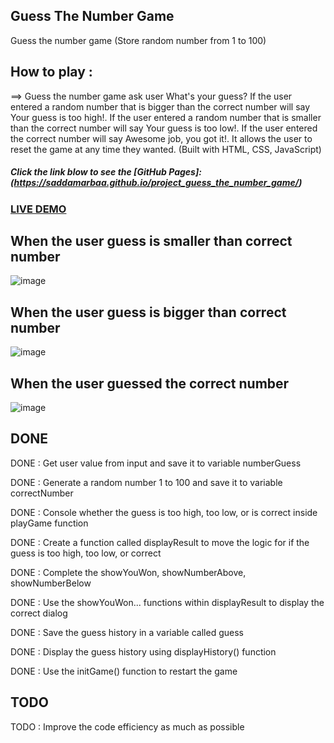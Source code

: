 ## Guess The Number Game

 Guess the number game (Store random number from 1 to 100) 

 
 ## How to play :  
 
 ==> Guess the number game ask user What's your guess?
If the user entered a random number that is bigger than the correct number will say Your guess is too high!.
If the user entered a random number that is smaller than the correct number will say Your guess is too low!.
If the user entered the correct number will say Awesome job, you got it!.
It allows the user to reset the game at any time they wanted.
(Built with HTML, CSS, JavaScript)
 

 ##### Click the link blow to see the [GitHub Pages]: (https://saddamarbaa.github.io/project_guess_the_number_game/)

### <a href="https://www.loom.com/share/1ade71c4c3e14a28898edcac67f50854">LIVE DEMO</a>
 


## When the user guess is smaller  than correct number

  ![image](https://user-images.githubusercontent.com/51326421/100022565-fc7a5a80-2e15-11eb-9b50-bd8c668d35a7.png)


## When the user guess is bigger than correct number
  
![image](https://user-images.githubusercontent.com/51326421/100022926-9f32d900-2e16-11eb-9d5c-c30261624254.png)


## When the user guessed the correct number
![image](https://user-images.githubusercontent.com/51326421/100023401-7e1eb800-2e17-11eb-8cae-98d86450ec3c.png)




##  DONE

DONE : Get user value from input and save it to variable numberGuess

  
DONE : Generate a random number 1 to 100 and save it to variable correctNumber
  

DONE : Console whether the guess is too high, too low, or is correct inside playGame function
 

DONE : Create a function called displayResult to move the logic for if the guess is too high, too low, or correct
 

DONE : Complete the showYouWon, showNumberAbove, showNumberBelow
 

DONE : Use the showYouWon... functions within displayResult to display the correct dialog
 

DONE : Save the guess history in a variable called guess
 

DONE : Display the guess history using displayHistory() function
 

DONE : Use the initGame() function to restart the game
 


## TODO

TODO : Improve the code efficiency as much as possible
 
